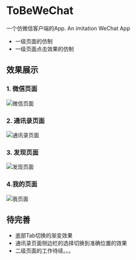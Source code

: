 # ToBeWeChat
一个仿微信客户端的App.             An imitation WeChat App  

- 一级页面的仿制
- 一级页面点击效果的仿制

## 效果展示
### 1. 微信页面  
![微信页面](http://i2.muimg.com/588926/5eb7b09f3be40de0.gif)

### 2. 通讯录页面  
![通讯录页面](http://i1.piimg.com/588926/1bca53ee63ebcdb0.gif)

### 3. 发现页面
![发现页面](http://i1.piimg.com/588926/21d247ee85b6a3a4.gif)

### 4.我的页面
![我页面](http://i2.muimg.com/588926/0cbb6034a05d461f.gif)

## 待完善
- 底部Tab切换的渐变效果
- 通讯录页面侧边栏的选择切换到准确位置的效果
- 二级页面的工作待续。。。